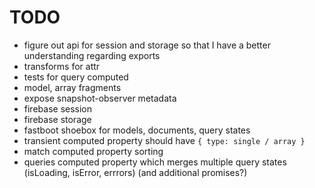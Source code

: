 # TODO

* figure out api for session and storage so that I have a better understanding regarding exports
* transforms for attr
* tests for query computed
* model, array fragments
* expose snapshot-observer metadata
* firebase session
* firebase storage
* fastboot shoebox for models, documents, query states
* transient computed property should have `{ type: single / array }`
* match computed property sorting
* queries computed property which merges multiple query states (isLoading, isError, errrors) (and additional promises?)
